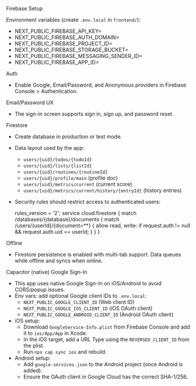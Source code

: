 Firebase Setup

Environment variables (create `.env.local` in `frontend/`):

- NEXT_PUBLIC_FIREBASE_API_KEY=
- NEXT_PUBLIC_FIREBASE_AUTH_DOMAIN=
- NEXT_PUBLIC_FIREBASE_PROJECT_ID=
- NEXT_PUBLIC_FIREBASE_STORAGE_BUCKET=
- NEXT_PUBLIC_FIREBASE_MESSAGING_SENDER_ID=
- NEXT_PUBLIC_FIREBASE_APP_ID=

Auth
- Enable Google, Email/Password, and Anonymous providers in Firebase Console > Authentication.

Email/Password UX
- The sign-in screen supports sign in, sign up, and password reset.

Firestore
- Create database in production or test mode.
- Data layout used by the app:
  - `users/{uid}/todos/{todoId}`
  - `users/{uid}/lists/{listId}`
  - `users/{uid}/routines/{routineId}`
  - `users/{uid}/profile/main` (profile doc)
  - `users/{uid}/metrics/current` (current score)
  - `users/{uid}/metrics/current/history/{entryId}` (history entries)
- Security rules should restrict access to authenticated users:

  rules_version = '2';
  service cloud.firestore {
    match /databases/{database}/documents {
      match /users/{userId}/{document=**} {
        allow read, write: if request.auth != null && request.auth.uid == userId;
      }
    }
  }

Offline
- Firestore persistence is enabled with multi-tab support. Data queues while offline and syncs when online.

Capacitor (native) Google Sign-In
- This app uses native Google Sign-In on iOS/Android to avoid CORS/popup issues.
- Env vars: add optional Google client IDs to `.env.local`:
  - `NEXT_PUBLIC_GOOGLE_CLIENT_ID` (Web client ID)
  - `NEXT_PUBLIC_GOOGLE_IOS_CLIENT_ID` (iOS OAuth client)
  - `NEXT_PUBLIC_GOOGLE_ANDROID_CLIENT_ID` (Android OAuth client)
- iOS setup:
  - Download `GoogleService-Info.plist` from Firebase Console and add it to `ios/App/App` in Xcode.
  - In the iOS target, add a URL Type using the `REVERSED_CLIENT_ID` from the plist.
  - Run `npx cap sync ios` and rebuild.
- Android setup:
  - Add `google-services.json` to the Android project (once Android is added).
  - Ensure the OAuth client in Google Cloud has the correct SHA-1/256.

